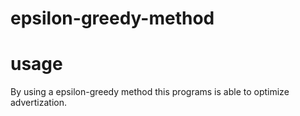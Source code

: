 # epsilon-greedy-method

# usage
By using a epsilon-greedy method this programs is able to optimize advertization.
